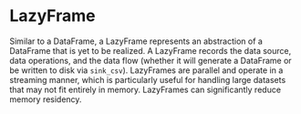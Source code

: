 # LazyFrame

Similar to a DataFrame, a LazyFrame represents an abstraction of a DataFrame that is yet to be realized. A LazyFrame records the data source, data operations, and the data flow (whether it will generate a DataFrame or be written to disk via `sink_csv`). LazyFrames are parallel and operate in a streaming manner, which is particularly useful for handling large datasets that may not fit entirely in memory. LazyFrames can significantly reduce memory residency.